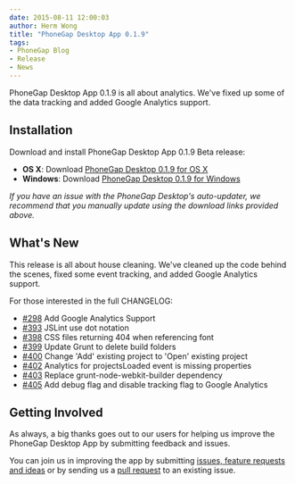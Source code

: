```yaml
---
date: 2015-08-11 12:00:03
author: Herm Wong
title: "PhoneGap Desktop App 0.1.9"
tags:
- PhoneGap Blog
- Release
- News
---
```


PhoneGap Desktop App 0.1.9 is all about analytics. We've fixed up some of the data tracking and added Google Analytics support.

## Installation ##

Download and install PhoneGap Desktop App 0.1.9 Beta release:

- __OS X__: Download [PhoneGap Desktop 0.1.9 for OS X](https://github.com/phonegap/phonegap-app-desktop/releases/download/0.1.9/PhoneGapDesktop.dmg)
- __Windows__: Download [PhoneGap Desktop 0.1.9 for Windows](https://github.com/phonegap/phonegap-app-desktop/releases/download/0.1.9/PhoneGapSetup.exe)

_If you have an issue with the PhoneGap Desktop's auto-updater, we recommend that you manually update using the download links provided above._

## What's New ##

This release is all about house cleaning. We've cleaned up the code behind the scenes, fixed some event tracking, and added Google Analytics support. 

For those interested in the full CHANGELOG:

- [#298](https://github.com/phonegap/phonegap-app-desktop/issues/298) Add Google Analytics Support
- [#393](https://github.com/phonegap/phonegap-app-desktop/issues/393) JSLint use dot notation
- [#398](https://github.com/phonegap/phonegap-app-desktop/issues/398) CSS files returning 404 when referencing font
- [#399](https://github.com/phonegap/phonegap-app-desktop/issues/399) Update Grunt to delete build folders
- [#400](https://github.com/phonegap/phonegap-app-desktop/issues/400) Change 'Add' existing project to 'Open' existing project
- [#402](https://github.com/phonegap/phonegap-app-desktop/issues/402) Analytics for projectsLoaded event is missing properties
- [#403](https://github.com/phonegap/phonegap-app-desktop/issues/403) Replace grunt-node-webkit-builder dependency
- [#405](https://github.com/phonegap/phonegap-app-desktop/issues/405) Add debug flag and disable tracking flag to Google Analytics

## Getting Involved ##

As always, a big thanks goes out to our users for helping us improve the PhoneGap Desktop App by submitting feedback and issues.

You can join us in improving the app by submitting [issues, feature requests and ideas](https://github.com/phonegap/phonegap-app-desktop/issues) or by sending us a [pull request](https://github.com/phonegap/phonegap-app-desktop) to an existing issue.

